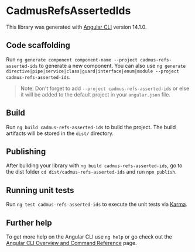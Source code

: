 # CadmusRefsAssertedIds

This library was generated with [Angular CLI](https://github.com/angular/angular-cli) version 14.1.0.

## Code scaffolding

Run `ng generate component component-name --project cadmus-refs-asserted-ids` to generate a new component. You can also use `ng generate directive|pipe|service|class|guard|interface|enum|module --project cadmus-refs-asserted-ids`.
> Note: Don't forget to add `--project cadmus-refs-asserted-ids` or else it will be added to the default project in your `angular.json` file.

## Build

Run `ng build cadmus-refs-asserted-ids` to build the project. The build artifacts will be stored in the `dist/` directory.

## Publishing

After building your library with `ng build cadmus-refs-asserted-ids`, go to the dist folder `cd dist/cadmus-refs-asserted-ids` and run `npm publish`.

## Running unit tests

Run `ng test cadmus-refs-asserted-ids` to execute the unit tests via [Karma](https://karma-runner.github.io).

## Further help

To get more help on the Angular CLI use `ng help` or go check out the [Angular CLI Overview and Command Reference](https://angular.io/cli) page.
